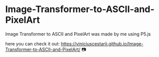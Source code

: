 # Image-Transformer-to-ASCII-and-PixelArt
Image Transformer to ASCII and PixelArt was made by me using P5.js

 here you can check it out: https://viniciuscestarii.github.io/Image-Transformer-to-ASCII-and-PixelArt/ 📷
